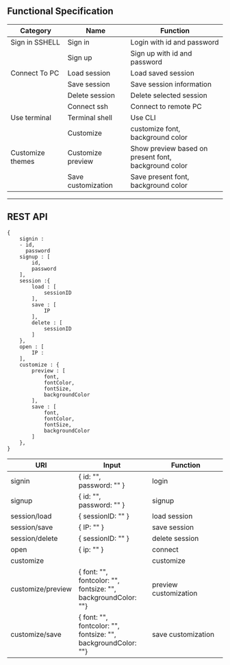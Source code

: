 ## Functional Specification

| Category  | Name  | Function  |
|-----------|-------|-----------|
|Sign in SSHELL | Sign in| Login with id and password|
|            | Sign up | Sign up with id and password |
|Connect To PC | Load session | Load saved session|
|           | Save session |   Save session information |
|           | Delete session | Delete selected session |
|           | Connect ssh   | Connect to remote PC |
| Use terminal | Terminal shell | Use CLI |
|              | Customize      | customize font, background color |
| Customize themes | Customize preview | Show preview based on present font, </br>background color |
|                  | Save customization | Save present font, background color |
---

## REST API
```
{
    signin : 
    - id,
      password
    signup : [
        id,
        password
    ],  
    session :{
        load : [
            sessionID           
        ],
        save : [
            IP
        ],
        delete : [
            sessionID
        ]
    },  
    open : [
        IP :           
    ],  
    customize : {
        preview : [
            font,
            fontColor,
            fontSize,
            backgroundColor
        ],
        save : [
            font,
            fontColor,
            fontSize,
            backgroundColor
        ]
    },  
}
```

| URI   | Input | Function |
|-------|-------|----------|
|signin|{ id: "",<br/> password: "" }| login|
|signup|{ id: "",<br/> password: "" }| signup|
|session/load | { sessionID: "" } | load session |
|session/save | { IP: "" } | save session |
|session/delete | { sessionID: "" } | delete session |
|open | { ip: "" } | connect |
|customize | | customize|
|customize/preview | { font: "", <br/>fontcolor: "", <br/>fontsize: "",<br/>backgroundColor: ""} | preview customization|
|customize/save | { font: "", <br/>fontcolor: "", <br/>fontsize: "",<br/>backgroundColor: ""} | save customization |

